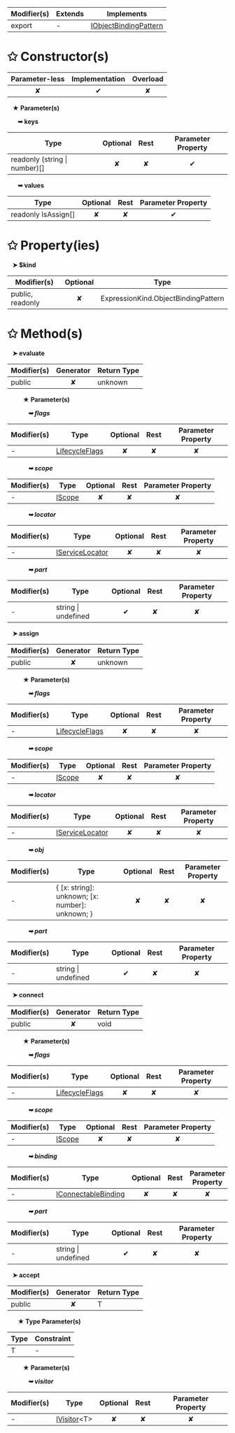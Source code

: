 | Modifier(s)                            | Extends                      | Implements                                    |
|----------------------------------------|------------------------------|-----------------------------------------------|
| export | - | [IObjectBindingPattern](/runtime/interface/ast/iobjectbindingpattern.md) |

# &#10025; Constructor(s)

| Parameter-less                         | Implementation                          | Overload                          |
|:--------------------------------------:|:---------------------------------------:|:---------------------------------:|
| ✘ | ✔ | ✘ |

&nbsp;&nbsp; **&#9733; Parameter(s)**

&nbsp;&nbsp;&nbsp;&nbsp;&nbsp; **&#10149; keys**

| Type                        | Optional                           | Rest                          | Parameter Property                          |
|-----------------------------|:----------------------------------:|:-----------------------------:|:-------------------------------------------:|
| readonly (string &#124; number)[] | ✘  | ✘ | ✔ |

&nbsp;&nbsp;&nbsp;&nbsp;&nbsp; **&#10149; values**

| Type                        | Optional                           | Rest                          | Parameter Property                          |
|-----------------------------|:----------------------------------:|:-----------------------------:|:-------------------------------------------:|
| readonly IsAssign[] | ✘  | ✘ | ✔ |

# &#10025; Property(ies)

&nbsp;&nbsp; **&#10148; $kind**

| Modifier(s)                               | Optional                           | Type                         |
|-------------------------------------------|:----------------------------------:|------------------------------|
| public, readonly | ✘ | ExpressionKind.ObjectBindingPattern |

# &#10025; Method(s)

&nbsp;&nbsp; **&#10148; evaluate**

| Modifier(s)                              | Generator                          | Return Type                       |
|------------------------------------------|:----------------------------------:|-----------------------------------|
| public | ✘ | unknown |

&nbsp;&nbsp;&nbsp;&nbsp;&nbsp;&nbsp;&nbsp;&nbsp; **&#9733; Parameter(s)**

&nbsp;&nbsp;&nbsp;&nbsp;&nbsp;&nbsp;&nbsp;&nbsp;&nbsp;&nbsp;&nbsp; _**&#10149; flags**_

| Modifier(s)                              | Type                        | Optional                           | Rest                          | Parameter Property                          |
|------------------------------------------|-----------------------------|:----------------------------------:|:-----------------------------:|:-------------------------------------------:|
| - | [LifecycleFlags](/runtime/enum/flags/lifecycleflags.md) | ✘  | ✘ | ✘ |

&nbsp;&nbsp;&nbsp;&nbsp;&nbsp;&nbsp;&nbsp;&nbsp;&nbsp;&nbsp;&nbsp; _**&#10149; scope**_

| Modifier(s)                              | Type                        | Optional                           | Rest                          | Parameter Property                          |
|------------------------------------------|-----------------------------|:----------------------------------:|:-----------------------------:|:-------------------------------------------:|
| - | [IScope](/runtime/interface/observation/iscope.md) | ✘  | ✘ | ✘ |

&nbsp;&nbsp;&nbsp;&nbsp;&nbsp;&nbsp;&nbsp;&nbsp;&nbsp;&nbsp;&nbsp; _**&#10149; locator**_

| Modifier(s)                              | Type                        | Optional                           | Rest                          | Parameter Property                          |
|------------------------------------------|-----------------------------|:----------------------------------:|:-----------------------------:|:-------------------------------------------:|
| - | [IServiceLocator](/kernel/interface/di/iservicelocator.md) | ✘  | ✘ | ✘ |

&nbsp;&nbsp;&nbsp;&nbsp;&nbsp;&nbsp;&nbsp;&nbsp;&nbsp;&nbsp;&nbsp; _**&#10149; part**_

| Modifier(s)                              | Type                        | Optional                           | Rest                          | Parameter Property                          |
|------------------------------------------|-----------------------------|:----------------------------------:|:-----------------------------:|:-------------------------------------------:|
| - | string &#124; undefined | ✔  | ✘ | ✘ |

&nbsp;&nbsp; **&#10148; assign**

| Modifier(s)                              | Generator                          | Return Type                       |
|------------------------------------------|:----------------------------------:|-----------------------------------|
| public | ✘ | unknown |

&nbsp;&nbsp;&nbsp;&nbsp;&nbsp;&nbsp;&nbsp;&nbsp; **&#9733; Parameter(s)**

&nbsp;&nbsp;&nbsp;&nbsp;&nbsp;&nbsp;&nbsp;&nbsp;&nbsp;&nbsp;&nbsp; _**&#10149; flags**_

| Modifier(s)                              | Type                        | Optional                           | Rest                          | Parameter Property                          |
|------------------------------------------|-----------------------------|:----------------------------------:|:-----------------------------:|:-------------------------------------------:|
| - | [LifecycleFlags](/runtime/enum/flags/lifecycleflags.md) | ✘  | ✘ | ✘ |

&nbsp;&nbsp;&nbsp;&nbsp;&nbsp;&nbsp;&nbsp;&nbsp;&nbsp;&nbsp;&nbsp; _**&#10149; scope**_

| Modifier(s)                              | Type                        | Optional                           | Rest                          | Parameter Property                          |
|------------------------------------------|-----------------------------|:----------------------------------:|:-----------------------------:|:-------------------------------------------:|
| - | [IScope](/runtime/interface/observation/iscope.md) | ✘  | ✘ | ✘ |

&nbsp;&nbsp;&nbsp;&nbsp;&nbsp;&nbsp;&nbsp;&nbsp;&nbsp;&nbsp;&nbsp; _**&#10149; locator**_

| Modifier(s)                              | Type                        | Optional                           | Rest                          | Parameter Property                          |
|------------------------------------------|-----------------------------|:----------------------------------:|:-----------------------------:|:-------------------------------------------:|
| - | [IServiceLocator](/kernel/interface/di/iservicelocator.md) | ✘  | ✘ | ✘ |

&nbsp;&nbsp;&nbsp;&nbsp;&nbsp;&nbsp;&nbsp;&nbsp;&nbsp;&nbsp;&nbsp; _**&#10149; obj**_

| Modifier(s)                              | Type                        | Optional                           | Rest                          | Parameter Property                          |
|------------------------------------------|-----------------------------|:----------------------------------:|:-----------------------------:|:-------------------------------------------:|
| - | { [x: string]: unknown; [x: number]: unknown; } | ✘  | ✘ | ✘ |

&nbsp;&nbsp;&nbsp;&nbsp;&nbsp;&nbsp;&nbsp;&nbsp;&nbsp;&nbsp;&nbsp; _**&#10149; part**_

| Modifier(s)                              | Type                        | Optional                           | Rest                          | Parameter Property                          |
|------------------------------------------|-----------------------------|:----------------------------------:|:-----------------------------:|:-------------------------------------------:|
| - | string &#124; undefined | ✔  | ✘ | ✘ |

&nbsp;&nbsp; **&#10148; connect**

| Modifier(s)                              | Generator                          | Return Type                       |
|------------------------------------------|:----------------------------------:|-----------------------------------|
| public | ✘ | void |

&nbsp;&nbsp;&nbsp;&nbsp;&nbsp;&nbsp;&nbsp;&nbsp; **&#9733; Parameter(s)**

&nbsp;&nbsp;&nbsp;&nbsp;&nbsp;&nbsp;&nbsp;&nbsp;&nbsp;&nbsp;&nbsp; _**&#10149; flags**_

| Modifier(s)                              | Type                        | Optional                           | Rest                          | Parameter Property                          |
|------------------------------------------|-----------------------------|:----------------------------------:|:-----------------------------:|:-------------------------------------------:|
| - | [LifecycleFlags](/runtime/enum/flags/lifecycleflags.md) | ✘  | ✘ | ✘ |

&nbsp;&nbsp;&nbsp;&nbsp;&nbsp;&nbsp;&nbsp;&nbsp;&nbsp;&nbsp;&nbsp; _**&#10149; scope**_

| Modifier(s)                              | Type                        | Optional                           | Rest                          | Parameter Property                          |
|------------------------------------------|-----------------------------|:----------------------------------:|:-----------------------------:|:-------------------------------------------:|
| - | [IScope](/runtime/interface/observation/iscope.md) | ✘  | ✘ | ✘ |

&nbsp;&nbsp;&nbsp;&nbsp;&nbsp;&nbsp;&nbsp;&nbsp;&nbsp;&nbsp;&nbsp; _**&#10149; binding**_

| Modifier(s)                              | Type                        | Optional                           | Rest                          | Parameter Property                          |
|------------------------------------------|-----------------------------|:----------------------------------:|:-----------------------------:|:-------------------------------------------:|
| - | [IConnectableBinding](/runtime/binding/interface/connectable/iconnectablebinding.md) | ✘  | ✘ | ✘ |

&nbsp;&nbsp;&nbsp;&nbsp;&nbsp;&nbsp;&nbsp;&nbsp;&nbsp;&nbsp;&nbsp; _**&#10149; part**_

| Modifier(s)                              | Type                        | Optional                           | Rest                          | Parameter Property                          |
|------------------------------------------|-----------------------------|:----------------------------------:|:-----------------------------:|:-------------------------------------------:|
| - | string &#124; undefined | ✔  | ✘ | ✘ |

&nbsp;&nbsp; **&#10148; accept**

| Modifier(s)                              | Generator                          | Return Type                       |
|------------------------------------------|:----------------------------------:|-----------------------------------|
| public | ✘ | T |

&nbsp;&nbsp;&nbsp;&nbsp;&nbsp; **&#9733; Type Parameter(s)**

| Type | Constraint |
| ---- | ---------- |
| T    | -          |

&nbsp;&nbsp;&nbsp;&nbsp;&nbsp;&nbsp;&nbsp;&nbsp; **&#9733; Parameter(s)**

&nbsp;&nbsp;&nbsp;&nbsp;&nbsp;&nbsp;&nbsp;&nbsp;&nbsp;&nbsp;&nbsp; _**&#10149; visitor**_

| Modifier(s)                              | Type                        | Optional                           | Rest                          | Parameter Property                          |
|------------------------------------------|-----------------------------|:----------------------------------:|:-----------------------------:|:-------------------------------------------:|
| - | [IVisitor](/runtime/interface/ast/ivisitor.md)&lt;T&gt; | ✘  | ✘ | ✘ |